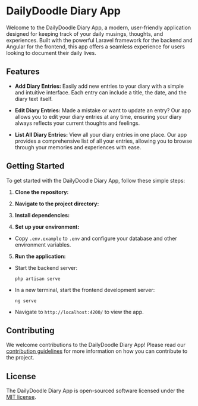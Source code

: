 # DailyDoodle Diary App

Welcome to the DailyDoodle Diary App, a modern, user-friendly application designed for keeping track of your daily musings, thoughts, and experiences. Built with the powerful Laravel framework for the backend and Angular for the frontend, this app offers a seamless experience for users looking to document their daily lives.

## Features

- **Add Diary Entries:** Easily add new entries to your diary with a simple and intuitive interface. Each entry can include a title, the date, and the diary text itself.

- **Edit Diary Entries:** Made a mistake or want to update an entry? Our app allows you to edit your diary entries at any time, ensuring your diary always reflects your current thoughts and feelings.

- **List All Diary Entries:** View all your diary entries in one place. Our app provides a comprehensive list of all your entries, allowing you to browse through your memories and experiences with ease.

## Getting Started

To get started with the DailyDoodle Diary App, follow these simple steps:

1. **Clone the repository:**

2. **Navigate to the project directory:**

3. **Install dependencies:**

4. **Set up your environment:**
- Copy `.env.example` to `.env` and configure your database and other environment variables.

5. **Run the application:**
- Start the backend server:
  ```
  php artisan serve
  ```
- In a new terminal, start the frontend development server:
  ```
  ng serve
  ```
- Navigate to `http://localhost:4200/` to view the app.

## Contributing

We welcome contributions to the DailyDoodle Diary App! Please read our [contribution guidelines](diaryAPI/README.md#contributing) for more information on how you can contribute to the project.

## License

The DailyDoodle Diary App is open-sourced software licensed under the [MIT license](https://opensource.org/licenses/MIT).
